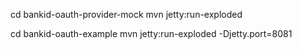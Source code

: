 
cd bankid-oauth-provider-mock
mvn jetty:run-exploded

cd bankid-oauth-example
mvn jetty:run-exploded -Djetty.port=8081
